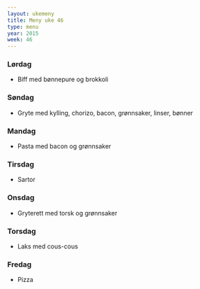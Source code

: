 ```yaml
---
layout: ukemeny
title: Meny uke 46
type: menu
year: 2015
week: 46
---
```


### Lørdag

- Biff med bønnepure og brokkoli

### Søndag

- Gryte med kylling, chorizo, bacon, grønnsaker, linser, bønner

### Mandag

- Pasta med bacon og grønnsaker

### Tirsdag

- Sartor

### Onsdag

- Gryterett med torsk og grønnsaker

### Torsdag

- Laks med cous-cous

### Fredag

- Pizza
